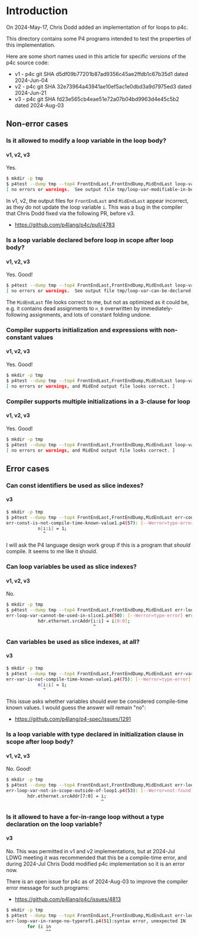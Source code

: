 # Introduction

On 2024-May-17, Chris Dodd added an implementation of for loops to
p4c.

This directory contains some P4 programs intended to test the
properties of this implementation.

Here are some short names used in this article for specific versions
of the p4c source code:

+ v1 - p4c git SHA d5df09b77201b87ad9356c45ae2ffdb1c67b35d1 dated 2024-Jun-04
+ v2 - p4c git SHA 32e73964a43941ae10ef5ac1e0dbd3a9d7975ed3 dated 2024-Jun-21
+ v3 - p4c git SHA fd23e565cb4eae51e72a07b04bd9963d4e45c5b2 dated 2024-Aug-03


## Non-error cases


### Is it allowed to modify a loop variable in the loop body?

#### v1, v2, v3

Yes.

```bash
$ mkdir -p tmp
$ p4test --dump tmp --top4 FrontEndLast,FrontEndDump,MidEndLast loop-var-modifiable-in-body1.p4
[ no errors or warnings.  See output file tmp/loop-var-modifiable-in-body1-0003-MidEnd_47_MidEndLast.p4 ]
```

In v1, v2, the output files for `FrontEndLast` and `MidEndLast` appear
incorrect, as they do not update the loop variable `i`.  This was a
bug in the compiler that Chris Dodd fixed via the following PR, before
v3.

+ https://github.com/p4lang/p4c/pull/4783


### Is a loop variable declared before loop in scope after loop body?

#### v1, v2, v3

Yes.  Good!

```bash
$ p4test --dump tmp --top4 FrontEndLast,FrontEndDump,MidEndLast loop-var-can-be-declared-before-loop1.p4
[ no errors or warnings.  See output file tmp/loop-var-can-be-declared-before-loop1-0003-MidEnd_47_MidEndLast.p4 ]
```

The `MidEndLast` file looks correct to me, but not as optimized as it
could be, e.g. it contains dead assignments to `n_0` overwritten by
immediately-following assignments, and lots of constant folding
undone.


### Compiler supports initialization and expressions with non-constant values

#### v1, v2, v3

Yes.  Good!

```bash
$ mkdir -p tmp
$ p4test --dump tmp --top4 FrontEndLast,FrontEndDump,MidEndLast loop-var-exprs-not-constant1.p4
[ no errors or warnings, and MidEnd output file looks correct. ]
```


### Compiler supports multiple initializations in a 3-clause for loop

#### v1, v2, v3

Yes.  Good!

```bash
$ mkdir -p tmp
$ p4test --dump tmp --top4 FrontEndLast,FrontEndDump,MidEndLast loop-vars-multiple-in-initializer1.p4
[ no errors or warnings, and MidEnd output file looks correct. ]
```


## Error cases


### Can const identifiers be used as slice indexes?

#### v3

```bash
$ mkdir -p tmp
$ p4test --dump tmp --top4 FrontEndLast,FrontEndDump,MidEndLast err-const-is-not-compile-time-known-value1.p4
err-const-is-not-compile-time-known-value1.p4(57): [--Werror=type-error] error: i: slice bit index values must be constants
            n[i:i] = 1;
              ^
```

I will ask the P4 language design work group if this is a program that
_should_ compile.  It seems to me like it should.


### Can loop variables be used as slice indexes?

#### v1, v2, v3

No.

```bash
$ mkdir -p tmp
$ p4test --dump tmp --top4 FrontEndLast,FrontEndDump,MidEndLast err-loop-var-cannot-be-used-in-slice1.p4
err-loop-var-cannot-be-used-in-slice1.p4(50): [--Werror=type-error] error: i: slice bit index values must be constants
            hdr.ethernet.srcAddr[i:i] = i[0:0];
                                 ^
```


### Can variables be used as slice indexes, at all?

#### v3

```bash
$ mkdir -p tmp
$ p4test --dump tmp --top4 FrontEndLast,FrontEndDump,MidEndLast err-var-is-not-compile-time-known-value1.p4
err-var-is-not-compile-time-known-value1.p4(75): [--Werror=type-error] error: i: slice bit index values must be constants
            n[i:i] = 1;
              ^
```

This issue asks whether variables should ever be considered
compile-time known values.  I would guess the answer will remain "no":

+ https://github.com/p4lang/p4-spec/issues/1291


### Is a loop variable with type declared in initialization clause in scope after loop body?

#### v1, v2, v3

No.  Good!

```bash
$ mkdir -p tmp
$ p4test --dump tmp --top4 FrontEndLast,FrontEndDump,MidEndLast err-loop-var-not-in-scope-outside-of-loop1.p4
err-loop-var-not-in-scope-outside-of-loop1.p4(53): [--Werror=not-found] error: i: declaration not found
        hdr.ethernet.srcAddr[7:0] = i;
                                    ^
```


### Is it allowed to have a for-in-range loop without a type declaration on the loop variable?

#### v3

No.  This was permitted in v1 and v2 implementations, but at 2024-Jul LDWG
meeting it was recommended that this be a compile-time error, and during
2024-Jul Chris Dodd modified p4c implementation so it is an error now.

There is an open issue for p4c as of 2024-Aug-03 to improve the compiler error message
for such programs:

+ https://github.com/p4lang/p4c/issues/4813

```bash
$ mkdir -p tmp
$ p4test --dump tmp --top4 FrontEndLast,FrontEndDump,MidEndLast err-loop-var-in-range-no-typeref1.p4
err-loop-var-in-range-no-typeref1.p4(51):syntax error, unexpected IN
        for (i in
               ^^
```
